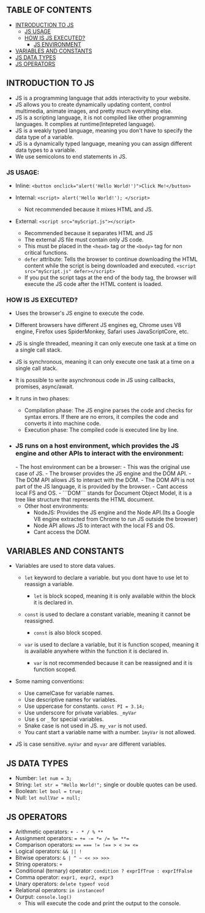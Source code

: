 ## TABLE OF CONTENTS
- [INTRODUCTION TO JS](#intro-js)
    - [JS USAGE](#js-usage)
    - [HOW IS JS EXECUTED?](#js-execution)
        - [JS ENVIRONMENT](#js-env)
- [VARIABLES AND CONSTANTS](#variables)
- [JS DATA TYPES](#js-data-types)
- [JS OPERATORS](#js-operators)


## INTRODUCTION TO JS <a name="intro-js"></a>

- JS is a programming language that adds interactivity to your website.
- JS allows you to create dynamically updating content, control multimedia, animate images, and pretty much everything else.
- JS is a scripting language, it is not compiled like other programming languages. It complies at runtime(Intepreted language).
- JS is a weakly typed language, meaning you don't have to specify the data type of a variable.
- JS is a dynamically typed language, meaning you can assign different data types to a variable.
- We use semicolons to end statements in JS.

### JS USAGE: <a name="js-usage"></a>

- Inline: `<button onclick="alert('Hello World!')">Click Me!</button>`

- Internal: `<script> alert('Hello World!'); </script>`
    - Not recommended because it mixes HTML and JS.

- External: `<script src="myScript.js"></script>`
    - Recommended because it separates HTML and JS
    - The external JS file must contain only JS code.
    - This must be placed in the `<head>` tag or the `<body>` tag for non critical functions.
    - ```defer``` attribute: Tells the browser to continue downloading the HTML content while the script is being downloaded and executed.
             ```<script src="myScript.js" defer></script>```
    - If you put the  script tags at the end of the body tag, the browser will execute the JS code after the HTML content is loaded. 



### HOW IS JS EXECUTED? <a name="js-execution"></a>
- Uses the browser's JS engine to execute the code.
- Different browsers have different JS engines eg, Chrome uses V8 engine, Firefox uses SpiderMonkey, Safari uses JavaScriptCore, etc.
- JS is single threaded, meaning it can only execute one task at a time on a single call stack.
- JS is synchronous, meaning it can only execute one task at a time on a single call stack.
- It is possible to write asynchronous code in JS using callbacks, promises, async/await.

- It runs in two phases:
    - Compilation phase: The JS engine parses the code and checks for syntax errors. If there are no errors, it compiles the code and converts it into machine code.
    - Execution phase: The compiled code is executed line by line.

- <h3>JS runs on a host environment, which provides the JS engine and other APIs to interact with the environment:</h3><a name="js-env"></a>
    - The host environment can be a browser:
        - This was the original use case of JS.
        - The browser provides the JS engine and the DOM API.
        - The DOM API allows JS to interact with the DOM.
        - The DOM API is not part of the JS language, it is provided by the browser.
        - Cant access local FS and OS.
        - ```DOM``` stands for Document Object Model, it is a tree like structure that represents the HTML document.

    - Other host environments:
        - NodeJS: Provides the JS engine and the Node API.(Its a Google V8 engine extracted from Chrome to run JS outside the browser)
        - Node API allows JS to interact with the local FS and OS.
        - Cant access the DOM.

## VARIABLES AND CONSTANTS<a name="variables"></a>
- Variables are used to store data values.

    - ```let``` keyword to declare a variable. but you dont have to use let to reassign a variable.
        - ```let``` is block scoped, meaning it is only available within the block it is declared in.

    - ```const``` is used to declare a constant variable, meaning it cannot be reassigned.
        - ```const``` is also block scoped.

    - ```var``` is used to declare a variable, but it is function scoped, meaning it is available anywhere within the function it is declared in.
        - ```var``` is not recommended because it can be reassigned and it is function scoped.

- Some naming conventions:
    - Use camelCase for variable names.
    - Use descriptive names for variables.
    - Use uppercase for constants. ```const PI = 3.14;```
    - Use underscore for private variables. ```_myVar```
    - Use ```$``` or ```_``` for special variables.
    - Snake case is not used in JS. ```my_var``` is not used.
    - You cant start a variable name with a number. ```1myVar``` is not allowed.


- JS is case sensitive. ```myVar``` and ```myvar``` are different variables.


## JS DATA TYPES <a name="js-data-types"></a>
- Number: ```let num = 3;```
- String: ```let str = "Hello World!";``` single or double quotes can be used.
- Boolean: ```let bool = true;```
- Null: ```let nullVar = null;```

## JS OPERATORS <a name="js-operators"></a>
- Arithmetic operators: ```+ - * / % **```
- Assignment operators: ```= += -= *= /= %= **=```
- Comparison operators: ```== === != !== > < >= <=```
- Logical operators: ```&& || !```
- Bitwise operators: ```& | ^ ~ << >> >>>```
- String operators: ```+```
- Conditional (ternary) operator: ```condition ? exprIfTrue : exprIfFalse```
- Comma operator: ```expr1, expr2, expr3```
- Unary operators: ```delete typeof void```
- Relational operators: ```in instanceof```
- Ourput: ```console.log()```
    - This will execute the code and print the output to the console.
